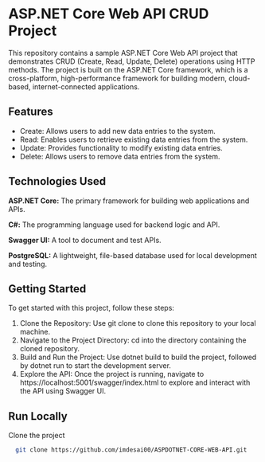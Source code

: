 
# ASP.NET Core Web API CRUD Project
  This repository contains a sample ASP.NET Core Web API project that demonstrates CRUD (Create, Read, Update, Delete) operations using HTTP methods. The project is built on the ASP.NET Core framework, which is a cross-platform, high-performance framework for building modern, cloud-based, internet-connected applications.
## Features

- Create: Allows users to add new data entries to the system.
- Read: Enables users to retrieve existing data entries from the system.
- Update: Provides functionality to modify existing data entries.
- Delete: Allows users to remove data entries from the system.
## Technologies Used

**ASP.NET Core:** The primary framework for building web applications and APIs.

**C#:** The programming language used for backend logic and API.

**Swagger UI:** A tool to document and test APIs.

**PostgreSQL:** A lightweight, file-based database used for local development and testing.
## Getting Started
To get started with this project, follow these steps:

1. Clone the Repository: Use git clone to clone this repository to your local machine.
2. Navigate to the Project Directory: cd into the directory containing the cloned repository.
3. Build and Run the Project: Use dotnet build to build the project, followed by dotnet run to start the development server.
4. Explore the API: Once the project is running, navigate to https://localhost:5001/swagger/index.html to explore and interact with the API using Swagger UI.
## Run Locally

Clone the project

```bash
  git clone https://github.com/imdesai00/ASPDOTNET-CORE-WEB-API.git


